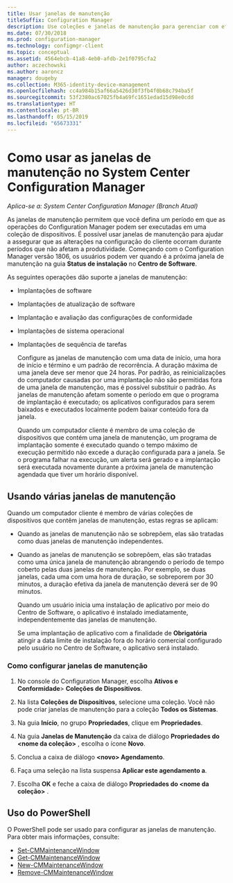 ```yaml
---
title: Usar janelas de manutenção
titleSuffix: Configuration Manager
description: Use coleções e janelas de manutenção para gerenciar com eficácia os clientes no System Center Configuration Manager.
ms.date: 07/30/2018
ms.prod: configuration-manager
ms.technology: configmgr-client
ms.topic: conceptual
ms.assetid: 4564ebcb-41a8-4eb0-afdb-2e1f0795cfa2
author: aczechowski
ms.author: aaroncz
manager: dougeby
ms.collection: M365-identity-device-management
ms.openlocfilehash: cc4a984b15af66a5426d30f3fb4f0b68c794ba5f
ms.sourcegitcommit: 53f2380ac67025fb4a69fc1651edad15d98e0cdd
ms.translationtype: HT
ms.contentlocale: pt-BR
ms.lasthandoff: 05/15/2019
ms.locfileid: "65673331"
---
```

# <a name="how-to-use-maintenance-windows-in-system-center-configuration-manager"></a>Como usar as janelas de manutenção no System Center Configuration Manager

*Aplica-se a: System Center Configuration Manager (Branch Atual)*

As janelas de manutenção permitem que você defina um período em que as operações do Configuration Manager podem ser executadas em uma coleção de dispositivos. É possível usar janelas de manutenção para ajudar a assegurar que as alterações na configuração do cliente ocorram durante períodos que não afetam a produtividade. Começando com o Configuration Manager versão 1806, os usuários podem ver quando é a próxima janela de manutenção na guia **Status de instalação** no **Centro de Software**. <!--1358131-->

 As seguintes operações dão suporte a janelas de manutenção:  

- Implantações de software  

- Implantações de atualização de software  

- Implantação e avaliação das configurações de conformidade  

- Implantações de sistema operacional  

- Implantações de sequência de tarefas  

  Configure as janelas de manutenção com uma data de início, uma hora de início e término e um padrão de recorrência. A duração máxima de uma janela deve ser menor que 24 horas. Por padrão, as reinicializações do computador causadas por uma implantação não são permitidas fora de uma janela de manutenção, mas é possível substituir o padrão. As janelas de manutenção afetam somente o período em que o programa de implantação é executado; os aplicativos configurados para serem baixados e executados localmente podem baixar conteúdo fora da janela.  

  Quando um computador cliente é membro de uma coleção de dispositivos que contém uma janela de manutenção, um programa de implantação somente é executado quando o tempo máximo de execução permitido não excede a duração configurada para a janela. Se o programa falhar na execução, um alerta será gerado e a implantação será executada novamente durante a próxima janela de manutenção agendada que tiver um horário disponível.  

## <a name="using-multiple-maintenance-windows"></a>Usando várias janelas de manutenção  
 Quando um computador cliente é membro de várias coleções de dispositivos que contêm janelas de manutenção, estas regras se aplicam:  

- Quando as janelas de manutenção não se sobrepõem, elas são tratadas como duas janelas de manutenção independentes.  

- Quando as janelas de manutenção se sobrepõem, elas são tratadas como uma única janela de manutenção abrangendo o período de tempo coberto pelas duas janelas de manutenção. Por exemplo, se duas janelas, cada uma com uma hora de duração, se sobreporem por 30 minutos, a duração efetiva da janela de manutenção deverá ser de 90 minutos.  

  Quando um usuário inicia uma instalação de aplicativo por meio do Centro de Software, o aplicativo é instalado imediatamente, independentemente das janelas de manutenção.  

  Se uma implantação de aplicativo com a finalidade de **Obrigatória** atingir a data limite de instalação fora do horário comercial configurado pelo usuário no Centro de Software, o aplicativo será instalado. 

### <a name="how-to-configure-maintenance-windows"></a>Como configurar janelas de manutenção  

1.  No console do Configuration Manager, escolha **Ativos e Conformidade**>  **Coleções de Dispositivos**.  

3.  Na lista **Coleções de Dispositivos**, selecione uma coleção. Você não pode criar janelas de manutenção para a coleção **Todos os Sistemas**.  

4.  Na guia **Início**, no grupo **Propriedades**, clique em **Propriedades**.  

5.  Na guia **Janelas de Manutenção** da caixa de diálogo **Propriedades do &lt;nome da coleção\>** , escolha o ícone **Novo**.  

6.  Conclua a caixa de diálogo **&lt;novo\> Agendamento**.  

7.  Faça uma seleção na lista suspensa **Aplicar este agendamento a**.  

8.  Escolha **OK** e feche a caixa de diálogo **Propriedades do &lt;nome da coleção\>** .  
 
## <a name="bkmk_powershell"></a> Uso do PowerShell

O PowerShell pode ser usado para configurar as janelas de manutenção.  Para obter mais informações, consulte:

* [Set-CMMaintenanceWindow](https://docs.microsoft.com/powershell/module/configurationmanager/set-cmmaintenancewindow)
* [Get-CMMaintenanceWindow](https://docs.microsoft.com/powershell/module/configurationmanager/get-cmmaintenancewindow)
* [New-CMMaintenanceWindow](https://docs.microsoft.com/powershell/module/configurationmanager/new-cmmaintenancewindow)
* [Remove-CMMaintenanceWindow](https://docs.microsoft.com/powershell/module/configurationmanager/remove-cmmaintenancewindow)

